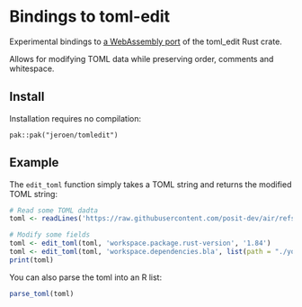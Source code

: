 # Bindings to toml-edit

Experimental bindings to [a WebAssembly port](https://github.com/rainbowatcher/toml-edit-js) of the toml_edit Rust crate.

Allows for modifying TOML data while preserving order, comments and whitespace.

## Install

Installation requires no compilation:

```
pak::pak("jeroen/tomledit")
```

## Example

The `edit_toml` function simply takes a TOML string and returns the modified TOML string:

```r
# Read some TOML dadta
toml <- readLines('https://raw.githubusercontent.com/posit-dev/air/refs/heads/main/Cargo.toml')

# Modify some fields
toml <- edit_toml(toml, 'workspace.package.rust-version', '1.84')
toml <- edit_toml(toml, 'workspace.dependencies.bla', list(path = "./yolo", rev = "123"))
print(toml)
```

You can also parse the toml into an R list:

```r
parse_toml(toml)
```
